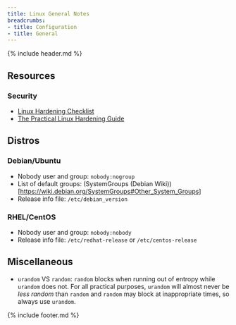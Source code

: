 ```yaml
---
title: Linux General Notes
breadcrumbs:
- title: Configuration
- title: General
---
```

{% include header.md %}

## Resources

### Security

- [Linux Hardening Checklist](https://github.com/trimstray/linux-hardening-checklist)
- [The Practical Linux Hardening Guide](https://github.com/trimstray/the-practical-linux-hardening-guide)

## Distros

### Debian/Ubuntu

- Nobody user and group: `nobody:nogroup`
- List of default groups: (SystemGroups (Debian Wiki))[https://wiki.debian.org/SystemGroups#Other_System_Groups]
- Release info file: `/etc/debian_version`

### RHEL/CentOS

- Nobody user and group: `nobody:nobody`
- Release info file: `/etc/redhat-release` or `/etc/centos-release`

## Miscellaneous

- `urandom` VS `random`: `random` blocks when running out of entropy while `urandom` does not. For all practical purposes, `urandom` will almost never be *less random* than `random` and `random` may block at inappropriate times, so always use `urandom`.

{% include footer.md %}

